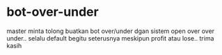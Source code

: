 # bot-over-under
master minta tolong buatkan bot over/under dgan sistem open over over under.. selalu default begitu seterusnya meskipun profit atau lose.. trima kasih
